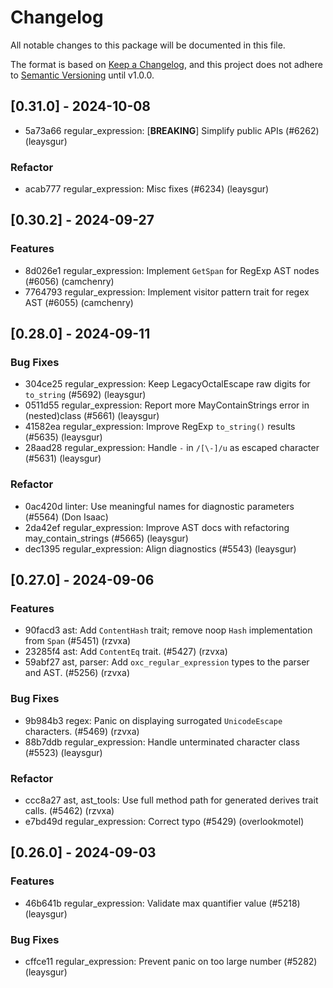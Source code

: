 # Changelog

All notable changes to this package will be documented in this file.

The format is based on [Keep a Changelog](https://keepachangelog.com/en/1.0.0/),
and this project does not adhere to
[Semantic Versioning](https://semver.org/spec/v2.0.0.html) until v1.0.0.

## [0.31.0] - 2024-10-08

-   5a73a66 regular_expression: [**BREAKING**] Simplify public APIs (#6262)
    (leaysgur)

### Refactor

-   acab777 regular_expression: Misc fixes (#6234) (leaysgur)

## [0.30.2] - 2024-09-27

### Features

-   8d026e1 regular_expression: Implement `GetSpan` for RegExp AST nodes (#6056)
    (camchenry)
-   7764793 regular_expression: Implement visitor pattern trait for regex AST
    (#6055) (camchenry)

## [0.28.0] - 2024-09-11

### Bug Fixes

-   304ce25 regular_expression: Keep LegacyOctalEscape raw digits for
    `to_string` (#5692) (leaysgur)
-   0511d55 regular_expression: Report more MayContainStrings error in
    (nested)class (#5661) (leaysgur)
-   41582ea regular_expression: Improve RegExp `to_string()` results (#5635)
    (leaysgur)
-   28aad28 regular_expression: Handle `-` in `/[\-]/u` as escaped character
    (#5631) (leaysgur)

### Refactor

-   0ac420d linter: Use meaningful names for diagnostic parameters (#5564) (Don
    Isaac)
-   2da42ef regular_expression: Improve AST docs with refactoring
    may_contain_strings (#5665) (leaysgur)
-   dec1395 regular_expression: Align diagnostics (#5543) (leaysgur)

## [0.27.0] - 2024-09-06

### Features

-   90facd3 ast: Add `ContentHash` trait; remove noop `Hash` implementation from
    `Span` (#5451) (rzvxa)
-   23285f4 ast: Add `ContentEq` trait. (#5427) (rzvxa)
-   59abf27 ast, parser: Add `oxc_regular_expression` types to the parser and
    AST. (#5256) (rzvxa)

### Bug Fixes

-   9b984b3 regex: Panic on displaying surrogated `UnicodeEscape` characters.
    (#5469) (rzvxa)
-   88b7ddb regular_expression: Handle unterminated character class (#5523)
    (leaysgur)

### Refactor

-   ccc8a27 ast, ast_tools: Use full method path for generated derives trait
    calls. (#5462) (rzvxa)
-   e7bd49d regular_expression: Correct typo (#5429) (overlookmotel)

## [0.26.0] - 2024-09-03

### Features

-   46b641b regular_expression: Validate max quantifier value (#5218) (leaysgur)

### Bug Fixes

-   cffce11 regular_expression: Prevent panic on too large number (#5282)
    (leaysgur)
